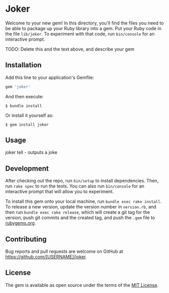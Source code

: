 # Joker

Welcome to your new gem! In this directory, you'll find the files you need to be able to package up your Ruby library into a gem. Put your Ruby code in the file `lib/joker`. To experiment with that code, run `bin/console` for an interactive prompt.

TODO: Delete this and the text above, and describe your gem

## Installation

Add this line to your application's Gemfile:

```ruby
gem 'joker'
```

And then execute:

    $ bundle install

Or install it yourself as:

    $ gem install joker

## Usage

joker tell - outputs a joke

## Development

After checking out the repo, run `bin/setup` to install dependencies. Then, run `rake spec` to run the tests. You can also run `bin/console` for an interactive prompt that will allow you to experiment.

To install this gem onto your local machine, run `bundle exec rake install`. To release a new version, update the version number in `version.rb`, and then run `bundle exec rake release`, which will create a git tag for the version, push git commits and the created tag, and push the `.gem` file to [rubygems.org](https://rubygems.org).

## Contributing

Bug reports and pull requests are welcome on GitHub at https://github.com/[USERNAME]/joker.

## License

The gem is available as open source under the terms of the [MIT License](https://opensource.org/licenses/MIT).
